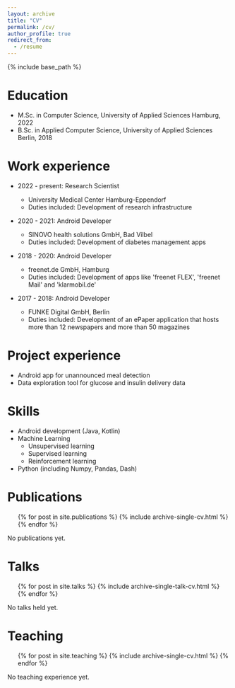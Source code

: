 ```yaml
---
layout: archive
title: "CV"
permalink: /cv/
author_profile: true
redirect_from:
  - /resume
---
```


{% include base_path %}

Education
======
* M.Sc. in Computer Science, University of Applied Sciences Hamburg, 2022
* B.Sc. in Applied Computer Science, University of Applied Sciences Berlin, 2018

Work experience
======
* 2022 - present: Research Scientist
  * University Medical Center Hamburg-Eppendorf
  * Duties included: Development of research infrastructure

* 2020 - 2021: Android Developer
  * SINOVO health solutions GmbH, Bad Vilbel
  * Duties included: Development of diabetes management apps

* 2018 - 2020: Android Developer
  * freenet.de GmbH, Hamburg
  * Duties included: Development of apps like 'freenet FLEX', 'freenet Mail' and 'klarmobil.de'

* 2017 - 2018: Android Developer
  * FUNKE Digital GmbH, Berlin
  * Duties included: Development of an ePaper application that hosts more than 12 newspapers and more than 50 magazines

Project experience
======
* Android app for unannounced meal detection
* Data exploration tool for glucose and insulin delivery data

Skills
======
* Android development (Java, Kotlin)
* Machine Learning
  * Unsupervised learning
  * Supervised learning
  * Reinforcement learning
* Python (including Numpy, Pandas, Dash)

Publications
======
  <ul>{% for post in site.publications %}
    {% include archive-single-cv.html %}
  {% endfor %}</ul>

No publications yet.
  
Talks
======
  <ul>{% for post in site.talks %}
    {% include archive-single-talk-cv.html %}
  {% endfor %}</ul>
  
No talks held yet.

Teaching
======
  <ul>{% for post in site.teaching %}
    {% include archive-single-cv.html %}
  {% endfor %}</ul>
  
No teaching experience yet.